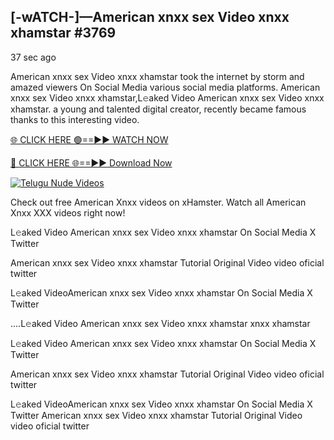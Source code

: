 ## [-wATCH-]—American xnxx sex Video xnxx xhamstar #3769


37 sec ago 

American xnxx sex Video xnxx xhamstar took the internet by storm and amazed viewers On Social Media various social media platforms. American xnxx sex Video xnxx xhamstar,L𝚎aked Video American xnxx sex Video xnxx xhamstar. a young and talented digital creator, recently became famous thanks to this interesting video.

[🌐 CLICK HERE 🟢==►► WATCH NOW](https://russelviper69.blogspot.com/p/valo-video.html)

[🔴 CLICK HERE 🌐==►► Download Now](https://russelviper69.blogspot.com/p/valo-video.html)

[![Telugu Nude Videos](https://i.imgur.com/dJHk4Zq.gif)](https://russelviper69.blogspot.com/p/valo-video.html)

Check out free American Xnxx videos on xHamster. Watch all American Xnxx XXX videos right now!

L𝚎aked Video American xnxx sex Video xnxx xhamstar On Social Media X Twitter

American xnxx sex Video xnxx xhamstar Tutorial Original Video video oficial twitter

L𝚎aked VideoAmerican xnxx sex Video xnxx xhamstar On Social Media X Twitter

....L𝚎aked Video American xnxx sex Video xnxx xhamstar xnxx xhamstar

L𝚎aked Video American xnxx sex Video xnxx xhamstar On Social Media X Twitter

American xnxx sex Video xnxx xhamstar Tutorial Original Video video oficial twitter

L𝚎aked VideoAmerican xnxx sex Video xnxx xhamstar On Social Media X Twitter
American xnxx sex Video xnxx xhamstar Tutorial Original Video video oficial twitter